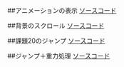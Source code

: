 ##アニメーションの表示
[ソースコード](./anime_sprite.rb)

##背景のスクロール
[ソースコード](./background.rb)

##課題20のジャンプ
[ソースコード](./easy_jump.rb)

##ジャンプ＋重力処理
[ソースコード](./jump.rb)

